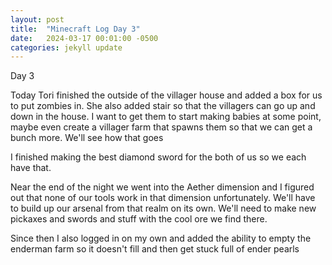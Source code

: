 ```yaml
---
layout: post
title:  "Minecraft Log Day 3"
date:   2024-03-17 00:01:00 -0500
categories: jekyll update
---
```


Day 3

Today Tori finished the outside of the villager house and added a box for us to put zombies in. She also added stair so that the villagers can go up and down in the house. I want to get them to start making babies at some point, maybe even create a villager farm that spawns them so that we can get a bunch more. We'll see how that goes

I finished making the best diamond sword for the both of us so we each have that. 

Near the end of the night we went into the Aether dimension and I figured out that none of our tools work in that dimension unfortunately. We'll have to build up our arsenal from that realm on its own. We'll need to make new pickaxes and swords and stuff with the cool ore we find there.

Since then I also logged in on my own and added the ability to empty the enderman farm so it doesn't fill and then get stuck full of ender pearls
